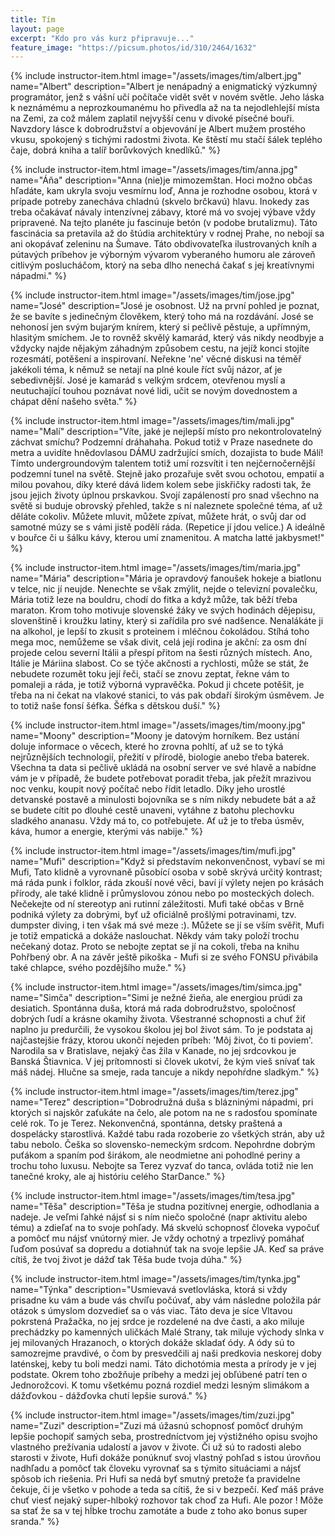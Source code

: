 ```yaml
---
title: Tím
layout: page
excerpt: "Kdo pro vás kurz připravuje..."
feature_image: "https://picsum.photos/id/310/2464/1632"
---
```


<div class="grid-Nx3">
  {% include instructor-item.html
     image="/assets/images/tim/albert.jpg"
     name="Albert"
     description="Albert je nenápadný a enigmatický výzkumný programátor, jenž s vášní učí počítače vidět svět v novém světle. Jeho láska k neznámému a neprozkoumanému ho přivedla až na ta nejodlehlejší místa na Zemi, za což málem zaplatil nejvyšší cenu v divoké písečné bouři. Navzdory lásce k dobrodružství a objevování je Albert mužem prostého vkusu, spokojený s tichými radostmi života. Ke štěstí mu stačí šálek teplého čaje, dobrá kniha a talíř borůvkových knedlíků." %}

  {% include instructor-item.html
     image="/assets/images/tim/anna.jpg"
     name="Áňa"
     description="Anna (nie)je mimozemštan. Hoci možno občas hľadáte, kam ukryla svoju vesmírnu loď, Anna je rozhodne osobou, ktorá v prípade potreby zanecháva chladnú (skvelo brčkavú) hlavu. Inokedy zas treba očakávať návaly intenzívnej zábavy, ktoré má vo svojej výbave vždy pripravené. Na tejto planéte ju fascinuje betón (v podobe brutalizmu). Táto fascinácia sa pretavila až do štúdia architektúry v rodnej Prahe, no nebojí sa ani okopávať zeleninu na Šumave. Táto obdivovateľka ilustrovaných kníh a pútavých príbehov je výborným vývarom vyberaného humoru ale zároveň citlivým poslucháčom, ktorý na seba dlho nenechá čakať s jej kreatívnymi nápadmi." %}

  {% include instructor-item.html
     image="/assets/images/tim/jose.jpg"
     name="José"
     description="José je osobnost. Už na první pohled je poznat, že se bavíte s jedinečným člověkem,  který toho má na rozdávání. José se nehonosí jen svým bujarým knírem, který si pečlivě pěstuje, a upřímným, hlasitým smíchem. Je to rovněž skvělý kamarád, který vás nikdy neodbyje a vždycky najde nějakým záhadným způsobem cestu, na jejíž konci stojíte rozesmátí, potěšení a inspirovaní. Neřekne 'ne' věcné diskusi na téměř jakékoli téma, k němuž se netají na plné koule říct svůj názor, ať je sebedivnější. José je kamarád s velkým srdcem, otevřenou myslí a neutuchající touhou poznávat nové lidi, učit se novým dovednostem a chápat dění našeho světa." %}

  {% include instructor-item.html
     image="/assets/images/tim/mali.jpg"
     name="Malí"
     description="Víte, jaké je nejlepší místo pro nekontrolovatelný záchvat smíchu? Podzemní dráhahaha. Pokud totiž v Praze nasednete do metra a uvidíte hnědovlasou DÁMU zadržující smích, dozajista to bude Málí! Tímto undergroundovým talentem totiž umí rozsvítit i ten nejčernočernější podzemní tunel na světě. Stejně jako prozařuje svět svou ochotou, empatií a milou povahou, díky které dává lidem kolem sebe jiskřičky radosti tak, že jsou jejich životy úplnou prskavkou. Svojí zapáleností pro snad všechno na světě si buduje obrovský přehled, takže s ní naleznete společné téma, ať už děláte cokoliv. Můžete mluvit, můžete zpívat, můžete hrát, o svůj dar od samotné múzy se s vámi jistě podělí ráda. (Repetice jí jdou velice.) A ideálně v bouřce či u šálku kávy, kterou umí znamenitou. A matcha latté jakbysmet!" %}

  {% include instructor-item.html
     image="/assets/images/tim/maria.jpg"
     name="Mária"
     description="Mária je opravdový fanoušek hokeje a biatlonu v telce, nic jí neujde. Nenechte se však zmýlit, nejde o televizní povalečku, Mária totiž leze na bouldru, chodí do fitka a když může, tak běží třeba maraton. Krom toho motivuje slovenské žáky ve svých hodinách dějepisu, slovenštině i kroužku latiny, který si zařídila pro své nadšence. Nenalákáte ji na alkohol, je lepší to zkusit s proteinem i mléčnou čokoládou. Stíhá toho mega moc, nemůžeme se však divit, celá její rodina je akční: za osm dní projede celou severní Itálii a přespí přitom na šesti různých místech. Ano, Itálie je Máriina slabost. Co se týče akčnosti a rychlosti, může se stát, že nebudete rozumět toku její řeči, stačí se znovu zeptat, řekne vám to pomaleji a ráda, je totiž výborná vypravěčka. Pokud ji chcete potěšit, je třeba na ni čekat na vlakové stanici, to vás pak obdaří širokým úsměvem. Je to totiž naše fonsí šéfka. Šéfka s dětskou duší." %}

  {% include instructor-item.html
     image="/assets/images/tim/moony.jpg"
     name="Moony"
     description="Moony je datovým horníkem. Bez ustání doluje informace o věcech, které ho zrovna pohltí, ať už se to týká nejrůznějších technologií, přežití v přírodě, biologie anebo třeba baterek. Všechna ta data si pečlivě ukládá na osobní server ve své hlavě a nabídne vám je v případě, že budete potřebovat poradit třeba, jak přežít mrazivou noc venku, koupit nový počítač nebo řídit letadlo. Díky jeho urostlé detvanské postavě a minulosti bojovníka se s ním nikdy nebudete bát a až se budete cítit po dlouhé cestě unaveni, vytáhne z batohu plechovku sladkého ananasu. Vždy má to, co potřebujete. Ať už je to třeba úsměv, káva, humor a energie, kterými vás nabije." %}

  {% include instructor-item.html
     image="/assets/images/tim/mufi.jpg"
     name="Mufi"
     description="Když si představím nekonvenčnost, vybaví se mi Mufi, Tato klidně a vyrovnaně působící osoba v sobě skrývá určitý kontrast; má ráda punk i folklor, ráda zkouší nové věci, baví jí výlety nejen po krásách přírody, ale také klidně i průmyslovou zónou nebo po mosteckých dolech. Nečekejte od ní stereotyp ani rutinní záležitosti. Mufi také občas v Brně podniká výlety za dobrými, byť už oficiálně prošlými potravinami, tzv. dumpster diving, i ten však má své meze :). Můžete se jí se vším svěřit, Mufi je totiž empatická a dokáže naslouchat. Někdy vám taky položí trochu nečekaný dotaz. Proto se nebojte zeptat se jí na cokoli, třeba na knihu Pohřbený obr. A na závěr ještě pikoška - Mufi si ze svého FONSU přivábila také chlapce, svého pozdějšího muže." %}

  {% include instructor-item.html
     image="/assets/images/tim/simca.jpg"
     name="Simča"
     description="Simi je nežné žieňa, ale energiou prúdi za desiatich. Spontánna duša, ktorá má rada dobrodružstvo, spoločnosť dobrých ľudí a krásne okamihy života. Všestranné schopnosti a chuť žiť naplno ju predurčili, že vysokou školou jej bol život sám. To je podstata aj najčastejšie frázy, ktorou ukončí nejeden príbeh: 'Môj život, čo ti poviem'. Narodila sa v Bratislave, nejaký čas žila v Kanade, no jej srdcovkou je Banská Štiavnica. V jej prítomnosti si človek ukotví, že kým vieš snívať tak máš nádej. Hlučne sa smeje, rada tancuje a nikdy nepohŕdne sladkým." %}

  {% include instructor-item.html
     image="/assets/images/tim/terez.jpg"
     name="Terez"
     description="Dobrodružná duša s blázninými nápadmi, pri ktorých si najskôr zaťukáte na čelo, ale potom na ne s radosťou spomínate celé rok. To je Terez. Nekonvenčná, spontánna, detsky praštená a dospelácky starostlivá. Každé tabu rada rozoberie zo všetkých strán, aby už tabu nebolo. Češka so slovensko-nemeckým srdcom. Nepohrdne dobrým puťákom a spaním pod širákom, ale neodmietne ani pohodlné periny a trochu toho luxusu. Nebojte sa Terez vyzvať do tanca, ovláda totiž nie len tanečné kroky, ale aj históriu celého StarDance." %}

  {% include instructor-item.html
    image="/assets/images/tim/tesa.jpg"
    name="Těša"
    description="Těša je studna pozitívnej energie, odhodlania a nadeje. Je veľmi ľahké nájsť si s ním niečo spoločné (napr aktivitu alebo tému) a zdieľať na to svoje pohľady. Má skvelú schopnosť človeka vypočuť a pomôcť mu nájsť vnútorný mier. Je vždy ochotný a trpezlivý pomáhať ľuďom posúvať sa dopredu a dotiahnúť tak na svoje lepšie JA. Keď sa práve cítiš, že tvoj život je dážď tak Těša bude tvoja dúha." %}

  {% include instructor-item.html
     image="/assets/images/tim/tynka.jpg"
     name="Týnka"
     description="Usmievavá svetlovláska, ktorá si vždy prisadne ku vám a bude vás chvíľu počúvať, aby vám následne položila pár otázok s úmyslom dozvedieť sa o vás viac. Táto deva je síce Vltavou pokrstená Pražačka, no jej srdce je rozdelené na dve časti, a ako miluje prechádzky po kamenných uličkách Malé Strany, tak miluje východy slnka v jej milovaných Hrazanoch, o ktorých dokáže skladať ódy. A ódy sú to samozrejme pravdivé, o čom by presvedčili aj naši predkovia neskorej doby laténskej, keby tu boli medzi nami. Táto dichotómia mesta a prírody je v jej podstate. Okrem toho zbožňuje príbehy a medzi jej obľúbené patrí ten o Jednorožcovi. K tomu všetkému pozná rozdiel medzi lesným slimákom a dážďovkou - dážďovka chutí lepšie surová." %}

  {% include instructor-item.html
    image="/assets/images/tim/zuzi.jpg"
    name="Zuzi"
    description="Zuzi má úžasnú schopnosť pomôcť druhým lepšie pochopiť samých seba, prostredníctvom jej výstižného opisu svojho vlastného prežívania udalostí a javov v živote. Či už sú to radosti alebo starosti v živote, Hufi dokáže ponúknuť svoj vlastný pohľad s istou úrovňou nadhľadu a pomôcť tak človeku vyrovnať sa s týmito situáciami a nájsť spôsob ich riešenia. Pri Hufi sa nedá byť smutný pretože ťa pravidelne čekuje, či je všetko v pohode a teda sa cítiš, že si v bezpečí. Keď máš práve chuť viesť nejaký super-hlboký rozhovor tak choď za Hufi. Ale pozor ! Môže sa stať že sa v tej hĺbke trochu zamotáte a bude z toho ako bonus super sranda." %}
</div>
